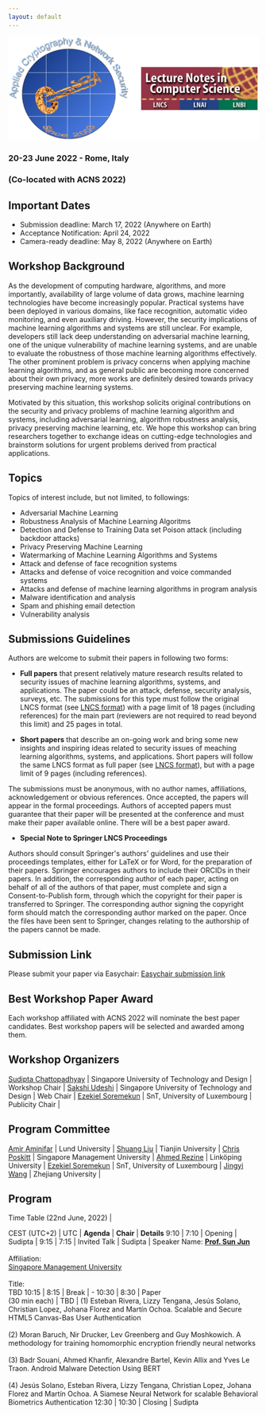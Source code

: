 ```yaml
---
layout: default
---
```


<!-- # Security in Machine Learning and its Applications (SiMLA 2020) -->

<!-- <img class="profile-picture" src="sherlock.jpg"> -->
<!-- ![](images/simla-logo.png =180x) -->
<img src="images/simla-logo.png"/>

### 20-23 June 2022 - Rome, Italy 

### (Co-located with ACNS 2022)


## Important Dates

- Submission deadline: March 17, 2022 (Anywhere on Earth)
- Acceptance Notification: April 24, 2022
- Camera-ready deadline: May 8, 2022 (Anywhere on Earth)

## Workshop Background

As the development of computing hardware, algorithms, and more importantly, availability of large volume of data grows, 
machine learning technologies have become increasingly popular. Practical systems have been deployed in various domains, 
like face recognition, automatic video monitoring, and even auxiliary driving. However, the security implications of 
machine learning algorithms and systems are still unclear. For example, developers still lack deep understanding on 
adversarial machine learning, one of the unique vulnerability of machine learning systems, and are unable to evaluate the 
robustness of those machine learning algorithms effectively. The other prominent problem is privacy concerns when applying 
machine learning algorithms, and as general public are becoming more concerned about their own privacy, more works are 
definitely desired towards privacy preserving machine learning systems.

Motivated by this situation, this workshop solicits original contributions on the security and privacy problems of machine 
learning algorithm and systems, including adversarial learning, algorithm robustness analysis, privacy preserving machine 
learning, etc. We hope this workshop can bring researchers together to exchange ideas on cutting-edge technologies and 
brainstorm solutions for urgent problems derived from practical applications.

## Topics

Topics of interest include, but not limited, to followings:

   - Adversarial Machine Learning
   - Robustness Analysis of Machine Learning Algoritms
   - Detection and Defense to Training Data set Poison attack (including backdoor attacks)
   - Privacy Preserving Machine Learning
   - Watermarking of Machine Learning Algorithms and Systems
   - Attack and defense of face recognition systems
   - Attacks and defense of voice recognition and voice commanded systems
   - Attacks and defense of machine learning algorithms in program analysis
   - Malware identification and analysis
   - Spam and phishing email detection
   - Vulnerability analysis
 

## Submissions Guidelines

Authors are welcome to submit their papers in following two forms:

   - **Full papers** that present relatively mature research results related to security issues of machine learning algorithms, systems, and applications. The paper could be an attack, defense, security analysis, surveys, etc. The submissions for this type must follow the original LNCS format (see [LNCS format](http://www.springeronline.com/lncs)) with a page limit of 18 pages (including references) for the main part (reviewers are not required to read beyond this limit) and 25 pages in total.

   - **Short papers** that describe an on-going work and bring some new insights and inspiring ideas related to security issues of meaching learning algorithms, systems, and applications. Short papers will follow the same LNCS format as full paper (see [LNCS format](http://www.springeronline.com/lncs)), but with a page limit of 9 pages (including references).

The submissions must be anonymous, with no author names, affiliations, acknowledgement or obvious references. Once accepted, the papers will appear in the formal proceedings. Authors of accepted papers must guarantee that their paper will be presented at the conference and must make their paper available online. There will be a best paper award.

   - **Special Note to Springer LNCS Proceedings**

Authors should consult Springer's authors' guidelines and use their proceedings templates, either for LaTeX or for Word, for the preparation of their papers. Springer encourages authors to include their ORCIDs in their papers. In addition, the corresponding author of each paper, acting on behalf of all of the authors of that paper, must complete and sign a Consent-to-Publish form, through which the copyright for their paper is transferred to Springer. The corresponding author signing the copyright form should match the corresponding author marked on the paper. Once the files have been sent to Springer, changes relating to the authorship of the papers cannot be made.

## Submission Link

Please submit your paper via Easychair: [Easychair submission link](https://easychair.org/conferences/?conf=simla2022)


## Best Workshop Paper Award

Each workshop affiliated with ACNS 2022 will nominate the best paper candidates. Best workshop papers will be selected and awarded among them.


<!-- https://easychair.org/conferences/?conf=simla2020 -->

## Workshop Organizers


[Sudipta Chattopadhyay](https://asset-group.github.io/) | Singapore University of Technology and Design  | Workshop Chair |
[Sakshi Udeshi](http://sakshiudeshi.github.io/) | Singapore University of Technology and Design  | Web Chair |
[Ezekiel Soremekun](https://scholar.google.com.sg/citations?user=r8T1-yoAAAAJ) | SnT, University of Luxembourg | Publicity Chair |

## Program Committee

[Amir Aminifar](https://portal.research.lu.se/en/persons/amir-aminifar) | Lund University | 
[Shuang Liu](https://tjusail.github.io/people/liushuang.html) | Tianjin University | 
[Chris Poskitt](https://cposkitt.github.io/) |  Singapore Management University  |
[Ahmed Rezine](https://rezahmed.github.io/) | Linköping University | 
[Ezekiel Soremekun](https://scholar.google.com.sg/citations?user=r8T1-yoAAAAJ) | SnT, University of Luxembourg |
[Jingyi Wang](https://wang-jingyi.github.io/) | Zhejiang University | 

## Program

Time Table (22nd June, 2022) |

CEST (UTC+2) |  UTC | **Agenda** | **Chair** | **Details**
9:10 | 7:10 | Opening | Sudipta |
9:15 | 7:15 |  Invited Talk |   Sudipta | Speaker Name: [**Prof. Sun Jun**](https://sunjun.site/)<br><br> Affiliation:<br>[Singapore Management University](https://www.smu.edu.sg/)<br><br> Title:<br>TBD
10:15 | 8:15 | Break | -
10:30 | 8:30 |  Paper <br>(30 min each) |  TBD | (1) Esteban Rivera, Lizzy Tengana, Jesús Solano, Christian Lopez, Johana Florez and Martín Ochoa. Scalable and Secure HTML5 Canvas-Bas User Authentication<br><br> (2) Moran Baruch, Nir Drucker, Lev Greenberg and Guy Moshkowich. A methodology for training homomorphic encryption friendly neural networks<br><br> (3) Badr Souani, Ahmed Khanfir, Alexandre Bartel, Kevin Allix and Yves Le Traon. Android Malware Detection Using BERT<br><br> (4) Jesús Solano, Esteban Rivera, Lizzy Tengana, Christian Lopez, Johana Florez and Martín Ochoa. A Siamese Neural Network for scalable Behavioral Biometrics Authentication
12:30 | 10:30 | Closing  | Sudipta



